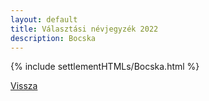 ```yaml
---
layout: default
title: Választási névjegyzék 2022
description: Bocska
---
```


{% include settlementHTMLs/Bocska.html %}

[Vissza](../)